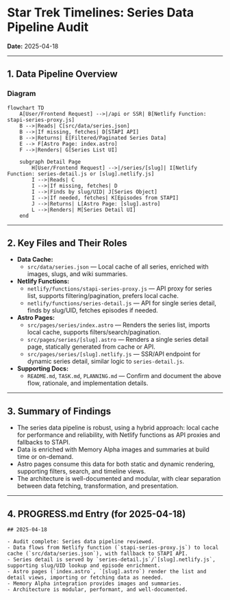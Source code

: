 # Star Trek Timelines: Series Data Pipeline Audit  
**Date:** 2025-04-18

---

## 1. Data Pipeline Overview

### Diagram

```mermaid
flowchart TD
    A[User/Frontend Request] -->|/api or SSR| B[Netlify Function: stapi-series-proxy.js]
    B -->|Reads| C[src/data/series.json]
    B -->|If missing, fetches| D[STAPI API]
    B -->|Returns| E[Filtered/Paginated Series Data]
    E --> F[Astro Page: index.astro]
    F -->|Renders| G[Series List UI]

    subgraph Detail Page
        H[User/Frontend Request] -->|/series/[slug]| I[Netlify Function: series-detail.js or [slug].netlify.js]
        I -->|Reads| C
        I -->|If missing, fetches| D
        I -->|Finds by slug/UID| J[Series Object]
        I -->|If needed, fetches| K[Episodes from STAPI]
        J -->|Returns| L[Astro Page: [slug].astro]
        L -->|Renders| M[Series Detail UI]
    end
```

---

## 2. Key Files and Their Roles

- **Data Cache:**  
  - `src/data/series.json` — Local cache of all series, enriched with images, slugs, and wiki summaries.
- **Netlify Functions:**  
  - `netlify/functions/stapi-series-proxy.js` — API proxy for series list, supports filtering/pagination, prefers local cache.
  - `netlify/functions/series-detail.js` — API for single series detail, finds by slug/UID, fetches episodes if needed.
- **Astro Pages:**  
  - `src/pages/series/index.astro` — Renders the series list, imports local cache, supports filters/search/pagination.
  - `src/pages/series/[slug].astro` — Renders a single series detail page, statically generated from cache or API.
  - `src/pages/series/[slug].netlify.js` — SSR/API endpoint for dynamic series detail, similar logic to `series-detail.js`.
- **Supporting Docs:**  
  - `README.md`, `TASK.md`, `PLANNING.md` — Confirm and document the above flow, rationale, and implementation details.

---

## 3. Summary of Findings

- The series data pipeline is robust, using a hybrid approach: local cache for performance and reliability, with Netlify functions as API proxies and fallbacks to STAPI.
- Data is enriched with Memory Alpha images and summaries at build time or on-demand.
- Astro pages consume this data for both static and dynamic rendering, supporting filters, search, and timeline views.
- The architecture is well-documented and modular, with clear separation between data fetching, transformation, and presentation.

---

## 4. PROGRESS.md Entry (for 2025-04-18)

```
## 2025-04-18

- Audit complete: Series data pipeline reviewed.
- Data flows from Netlify function (`stapi-series-proxy.js`) to local cache (`src/data/series.json`), with fallback to STAPI API.
- Series detail is served by `series-detail.js`/`[slug].netlify.js`, supporting slug/UID lookup and episode enrichment.
- Astro pages (`index.astro`, `[slug].astro`) render the list and detail views, importing or fetching data as needed.
- Memory Alpha integration provides images and summaries.
- Architecture is modular, performant, and well-documented.